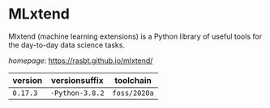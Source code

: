 # MLxtend

Mlxtend (machine learning extensions) is a Python library of useful tools for the day-to-day data  science tasks.

*homepage*: <https://rasbt.github.io/mlxtend/>

version | versionsuffix | toolchain
--------|---------------|----------
``0.17.3`` | ``-Python-3.8.2`` | ``foss/2020a``
